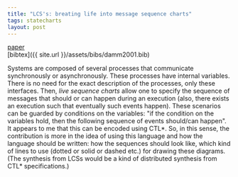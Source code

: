 ```yaml
---
title: "LCS's: breating life into message sequence charts"
tags: statecharts
layout: post
---
```


[paper](http://www.wisdom.weizmann.ac.il/~harel/SCANNED.PAPERS/LSCs.pdf)\
[bibtex]({{ site.url }}/assets/bibs/damm2001.bib)

Systems are composed of several processes that communicate synchronously or asynchronously.
These processes have internal variables.
There is no need for the exact description of the processes, only these interfaces.
Then, _live sequence charts_ allow one to specify the sequence of messages that
should or can happen during an execution
(also, there exists an execution such that eventually such events happen).
These scenarios can be guarded by conditions on the variables:
"if the condition on the variables hold, then the following sequence of events should/can happen".
It appears to me that this can be encoded using CTL\*.
So, in this sense, the contribution is more in the idea of using this language and how the language should be written:
how the sequences should look like, which kind of lines to use (dotted or solid or dashed etc.)
for drawing these diagrams.
(The synthesis from LCSs would be a kind of distributed synthesis from CTL\* specifications.)

